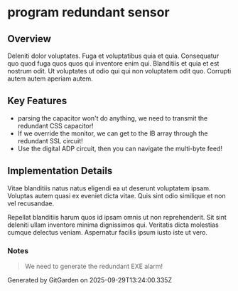 # program redundant sensor

## Overview
Deleniti dolor voluptates. Fuga et voluptatibus quia et quia. Consequatur quo quod fuga quos quos qui inventore enim qui. Blanditiis et quia et est nostrum odit. Ut voluptates ut odio qui qui non voluptatem odit quo. Corrupti autem autem aperiam autem.

## Key Features
- parsing the capacitor won't do anything, we need to transmit the redundant CSS capacitor!
- If we override the monitor, we can get to the IB array through the redundant SSL circuit!
- Use the digital ADP circuit, then you can navigate the multi-byte feed!

## Implementation Details
Vitae blanditiis natus natus eligendi ea ut deserunt voluptatem ipsam. Voluptas autem quasi ex eveniet dicta vitae. Quis sint odio similique et non vel recusandae.
 Repellat blanditiis harum quos id ipsam omnis ut non reprehenderit. Sit sint deleniti ullam inventore minima dignissimos qui. Veritatis dicta molestias cumque delectus veniam. Aspernatur facilis ipsum iusto iste ut vero.

### Notes
> We need to generate the redundant EXE alarm!

Generated by GitGarden on 2025-09-29T13:24:00.335Z